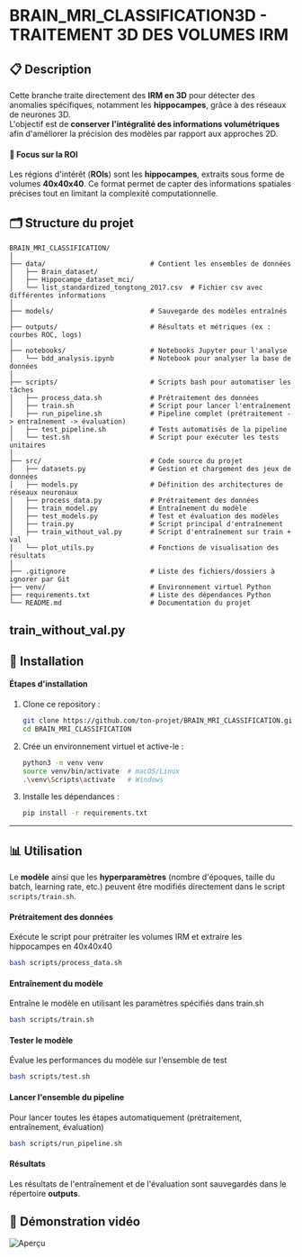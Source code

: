 # BRAIN_MRI_CLASSIFICATION3D - TRAITEMENT 3D DES VOLUMES IRM
## 📋 Description
Cette branche traite directement des **IRM en 3D** pour détecter des anomalies spécifiques, notamment les **hippocampes**, grâce à des réseaux de neurones 3D.  
L'objectif est de **conserver l'intégralité des informations volumétriques** afin d'améliorer la précision des modèles par rapport aux approches 2D.  

#### 🧠 **Focus sur la ROI**  
Les régions d'intérêt (**ROIs**) sont les **hippocampes**, extraits sous forme de volumes **40x40x40**. Ce format permet de capter des informations spatiales précises tout en limitant la complexité computationnelle.

## 🗂️ Structure du projet

```plaintext
BRAIN_MRI_CLASSIFICATION/
│
├── data/                          # Contient les ensembles de données
│   ├── Brain_dataset/             
│   ├── Hippocampe_dataset_mci/   
│   └── list_standardized_tongtong_2017.csv  # Fichier csv avec différentes informations
│
├── models/                        # Sauvegarde des modèles entraînés
│
├── outputs/                       # Résultats et métriques (ex : courbes ROC, logs)
│
├── notebooks/                     # Notebooks Jupyter pour l'analyse
│   └── bdd_analysis.ipynb         # Notebook pour analyser la base de données
│
├── scripts/                       # Scripts bash pour automatiser les tâches
│   ├── process_data.sh            # Prétraitement des données
│   ├── train.sh                   # Script pour lancer l'entraînement
│   ├── run_pipeline.sh            # Pipeline complet (prétraitement -> entraînement -> évaluation)
│   ├── test_pipeline.sh           # Tests automatisés de la pipeline
│   └── test.sh                    # Script pour exécuter les tests unitaires
│
├── src/                           # Code source du projet
│   ├── datasets.py                # Gestion et chargement des jeux de données
│   ├── models.py                  # Définition des architectures de réseaux neuronaux
│   ├── process_data.py            # Prétraitement des données
│   ├── train_model.py             # Entraînement du modèle
│   ├── test_models.py             # Test et évaluation des modèles
│   ├── train.py                   # Script principal d'entraînement
│   ├── train_without_val.py       # Script d'entraînement sur train + val
│   └── plot_utils.py              # Fonctions de visualisation des résultats
│
├── .gitignore                     # Liste des fichiers/dossiers à ignorer par Git
├── venv/                          # Environnement virtuel Python
├── requirements.txt               # Liste des dépendances Python
└── README.md                      # Documentation du projet
```
train_without_val.py
---

## 🚀 Installation

#### Étapes d'installation

1. Clone ce repository :
   ```bash
   git clone https://github.com/ton-projet/BRAIN_MRI_CLASSIFICATION.git
   cd BRAIN_MRI_CLASSIFICATION
   ```

2. Crée un environnement virtuel et active-le :
   ```bash
   python3 -m venv venv
   source venv/bin/activate  # macOS/Linux
   .\venv\Scripts\activate   # Windows
   ```

3. Installe les dépendances :
   ```bash
   pip install -r requirements.txt
   ```

---

## 📊 Utilisation
Le **modèle** ainsi que les **hyperparamètres** (nombre d'époques, taille du batch, learning rate, etc.) peuvent être modifiés directement dans le script `scripts/train.sh`.

#### Prétraitement des données
Exécute le script pour prétraiter les volumes IRM et extraire les hippocampes en 40x40x40
```bash
bash scripts/process_data.sh
```

#### Entraînement du modèle
Entraîne le modèle en utilisant les paramètres spécifiés dans train.sh 
```bash
bash scripts/train.sh
```

#### Tester le modèle
Évalue les performances du modèle sur l'ensemble de test
```bash
bash scripts/test.sh
```

#### Lancer l'ensemble du pipeline
Pour lancer toutes les étapes automatiquement (prétraitement, entraînement, évaluation)
```bash
bash scripts/run_pipeline.sh
```

#### Résultats
Les résultats de l'entraînement et de l'évaluation sont sauvegardés dans le répertoire **outputs**.

## 🎥 Démonstration vidéo
![Aperçu](demo.gif)